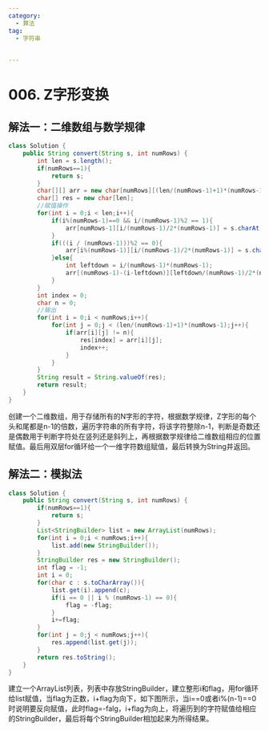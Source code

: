 ```yaml
---
category: 
  - 算法
tag: 
  - 字符串

 
---
```


#  006. Z字形变换

<Badge text="中等" type="warning" vertical="middle" />

## 解法一：二维数组与数学规律

```java
class Solution {
    public String convert(String s, int numRows) {
        int len = s.length();
        if(numRows==1){
            return s;
        }
        char[][] arr = new char[numRows][(len/(numRows-1)+1)*(numRows-1)];
        char[] res = new char[len];
        //赋值操作
        for(int i = 0;i < len;i++){
            if(i%(numRows-1)==0 && i/(numRows-1)%2 == 1){
                arr[numRows-1][i/(numRows-1)/2*(numRows-1)] = s.charAt(i);
            }
            if(((i / (numRows-1)))%2 == 0){
                arr[i%(numRows-1)][i/(numRows-1)/2*(numRows-1)] = s.charAt(i);
            }else{
                int leftdown = i/(numRows-1)*(numRows-1);
                arr[(numRows-1)-(i-leftdown)][leftdown/(numRows-1)/2*(numRows-1)+(i-leftdown)] = s.charAt(i);
            }
        }
        int index = 0;
        char n = 0;
        //输出
        for(int i = 0;i < numRows;i++){
            for(int j = 0;j < (len/(numRows-1)+1)*(numRows-1);j++){
                if(arr[i][j] != n){
                    res[index] = arr[i][j];
                    index++;
                }
            }
        }
        String result = String.valueOf(res);
        return result;
    }
}
```

创建一个二维数组，用于存储所有的N字形的字符，根据数学规律，Z字形的每个头和尾都是n-1的倍数，遍历字符串的所有字符，将该字符整除n-1，判断是奇数还是偶数用于判断字符处在竖列还是斜列上，再根据数学规律给二维数组相应的位置赋值。最后用双层for循环给一个一维字符数组赋值，最后转换为String并返回。

## 解法二：模拟法

```java
class Solution {
    public String convert(String s, int numRows) {
        if(numRows==1){
            return s;
        }
        List<StringBuilder> list = new ArrayList(numRows);
        for(int i = 0;i < numRows;i++){
            list.add(new StringBuilder());
        }
        StringBuilder res = new StringBuilder();
        int flag = -1;
        int i = 0;
        for(char c : s.toCharArray()){
            list.get(i).append(c);
            if(i == 0 || i % (numRows-1) == 0){
                flag = -flag;
            }
            i+=flag;
        }
        for(int j = 0;j < numRows;j++){
            res.append(list.get(j));
        }
        return res.toString();
    }
}
```

建立一个ArrayList列表，列表中存放StringBuilder，建立整形i和flag，用for循环给list赋值，当flag为正数，i+flag为向下，如下图所示，当i\=\=0或者i%(n-1)\=\=0时说明要反向赋值，此时flag=-falg，i+flag为向上，将遍历到的字符赋值给相应的StringBuilder，最后将每个StringBuilder相加起来为所得结果。